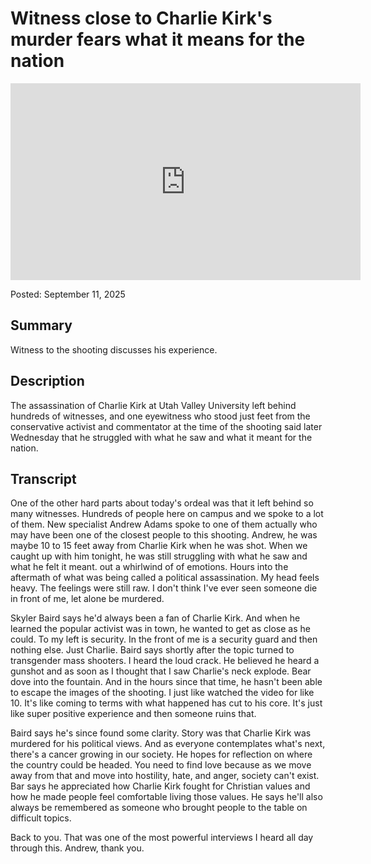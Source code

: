 # Witness close to Charlie Kirk's murder fears what it means for the nation

<iframe frameborder="0" width="560" height="315" src="https://www.youtube.com/embed/cQtRmAtmcfY" allow="fullscreen"></iframe>

Posted: September 11, 2025

## Summary

Witness to the shooting discusses his experience.

## Description

The assassination of Charlie Kirk at Utah Valley University left behind hundreds of witnesses, and one eyewitness who stood just feet from the conservative activist and commentator at the time of the shooting said later Wednesday that he struggled with what he saw and what it meant for the nation.

## Transcript

One of the other hard parts about today's ordeal was that it left behind so many witnesses. Hundreds of people here on campus and we spoke to a lot of them. New specialist Andrew Adams spoke to one of them actually who may have been one of the closest people to this shooting. Andrew, he was maybe 10 to 15 feet away from Charlie Kirk when he was shot. When we caught up with him tonight, he was still struggling with what he saw and what he felt it meant. out a whirlwind of of emotions. Hours into the aftermath of what was being called a political assassination. My head feels heavy. The feelings were still raw. I don't think I've ever seen someone die in front of me, let alone be murdered.

Skyler Baird says he'd always been a fan of Charlie Kirk. And when he learned the popular activist was in town, he wanted to get as close as he could. To my left is security. In the front of me is a security guard and then nothing else. Just Charlie. Baird says shortly after the topic turned to transgender mass shooters. I heard the loud crack. He believed he heard a gunshot and as soon as I thought that I saw Charlie's neck explode. Bear dove into the fountain. And in the hours since that time, he hasn't been able to escape the images of the shooting. I just like watched the video for like 10. It's like coming to terms with what happened has cut to his core. It's just like super positive experience and then someone ruins that.

Baird says he's since found some clarity. Story was that Charlie Kirk was murdered for his political views. And as everyone contemplates what's next, there's a cancer growing in our society. He hopes for reflection on where the country could be headed. You need to find love because as we move away from that and move into hostility, hate, and anger, society can't exist. Bar says he appreciated how Charlie Kirk fought for Christian values and how he made people feel comfortable living those values. He says he'll also always be remembered as someone who brought people to the table on difficult topics.

Back to you. That was one of the most powerful interviews I heard all day through this. Andrew, thank you.
